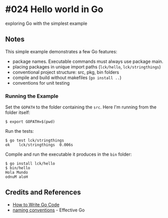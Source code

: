 # #024 Hello world in Go

exploring Go with the simplest example


## Notes

This simple example demonstrates a few Go features:

* package names. Executable commands must always use package main.
* placing packages in unique import paths (`lck/hello`, `lck/stringthings`)
* conventional project structure: src, pkg, bin folders
* compile and build without makefiles (`go install ..`)
* conventions for unit testing

### Running the Example

Set the `GOPATH` to the folder containing the `src`. Here I'm running from the folder itself:

```
$ export GOPATH=$(pwd)
```

Run the tests:

```
$ go test lck/stringthings
ok    lck/stringthings  0.006s
```

Compile and run the executable it produces in the `bin` folder:

```
$ go install lck/hello
$ bin/hello
Hola Mundo
odnuM aloH
```

## Credits and References
* [How to Write Go Code](https://golang.org/doc/code.html)
* [naming conventions](https://golang.org/doc/effective_go.html#names) - Effective Go
